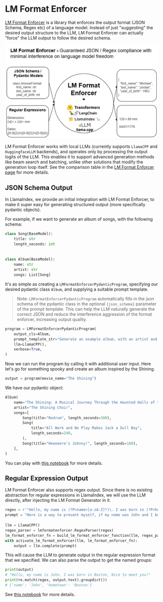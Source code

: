 # LM Format Enforcer

[LM Format Enforcer](https://github.com/noamgat/lm-format-enforcer) is a library that enforces the output format (JSON Schema, Regex etc) of a language model. Instead of just "suggesting" the desired output structure to the LLM, LM Format Enforcer can actually "force" the LLM output to follow the desired schema.

![image](https://raw.githubusercontent.com/noamgat/lm-format-enforcer/main/docs/Intro.webp)

LM Format Enforcer works with local LLMs (currently supports `LlamaCPP` and `HuggingfaceLLM` backends), and operates only by processing the output logits of the LLM. This enables it to support advanced generation methods like beam search and batching, unlike other solutions that modify the generation loop itself. See the comparison table in the [LM Format Enforcer page](https://github.com/noamgat/lm-format-enforcer) for more details.

## JSON Schema Output

In LlamaIndex, we provide an initial integration with LM Format Enforcer, to make it super easy for generating structured output (more specifically pydantic objects).

For example, if we want to generate an album of songs, with the following schema:

```python
class Song(BaseModel):
    title: str
    length_seconds: int


class Album(BaseModel):
    name: str
    artist: str
    songs: List[Song]
```

It's as simple as creating a `LMFormatEnforcerPydanticProgram`, specifying our desired pydantic class `Album`,
and supplying a suitable prompt template.

> Note: `LMFormatEnforcerPydanticProgram` automatically fills in the json schema of the pydantic class in the optional `{json_schema}` parameter of the prompt template. This can help the LLM naturally generate the correct JSON and reduce the interference aggression of the format enforcer, increasing output quality.

```python
program = LMFormatEnforcerPydanticProgram(
    output_cls=Album,
    prompt_template_str="Generate an example album, with an artist and a list of songs. Using the movie {movie_name} as inspiration. You must answer according to the following schema: \n{json_schema}\n",
    llm=LlamaCPP(),
    verbose=True,
)
```

Now we can run the program by calling it with additional user input.
Here let's go for something spooky and create an album inspired by the Shining.

```python
output = program(movie_name="The Shining")
```

We have our pydantic object:

```python
Album(
    name="The Shining: A Musical Journey Through the Haunted Halls of the Overlook Hotel",
    artist="The Shining Choir",
    songs=[
        Song(title="Redrum", length_seconds=300),
        Song(
            title="All Work and No Play Makes Jack a Dull Boy",
            length_seconds=240,
        ),
        Song(title="Heeeeere's Johnny!", length_seconds=180),
    ],
)
```

You can play with [this notebook](/examples/output_parsing/lmformatenforcer_pydantic_program.ipynb) for more details.

## Regular Expression Output

LM Format Enforcer also supports regex output. Since there is no existing abstraction for regular expressions in LlamaIndex, we will use the LLM directly, after injecting the LM Format Generator in it.

```python
regex = r'"Hello, my name is (?P<name>[a-zA-Z]*)\. I was born in (?P<hometown>[a-zA-Z]*). Nice to meet you!"'
prompt = "Here is a way to present myself, if my name was John and I born in Boston: "

llm = LlamaCPP()
regex_parser = lmformatenforcer.RegexParser(regex)
lm_format_enforcer_fn = build_lm_format_enforcer_function(llm, regex_parser)
with activate_lm_format_enforcer(llm, lm_format_enforcer_fn):
    output = llm.complete(prompt)
```

This will cause the LLM to generate output in the regular expression format that we specified. We can also parse the output to get the named groups:

```python
print(output)
# "Hello, my name is John. I was born in Boston, Nice to meet you!"
print(re.match(regex, output.text).groupdict())
# {'name': 'John', 'hometown': 'Boston'}
```

See [this notebook](/examples/output_parsing/lmformatenforcer_regular_expressions.ipynb) for more details.
